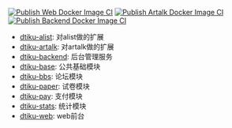 [![Publish Web Docker Image CI](https://github.com/dtiku-cn/dtiku-paper/actions/workflows/publish-web.yaml/badge.svg)](https://github.com/dtiku-cn/dtiku-paper/actions/workflows/publish-web.yaml)
[![Publish Artalk Docker Image CI](https://github.com/dtiku-cn/dtiku-paper/actions/workflows/publish-artalk.yaml/badge.svg)](https://github.com/dtiku-cn/dtiku-paper/actions/workflows/publish-artalk.yaml)
[![Publish Backend Docker Image CI](https://github.com/dtiku-cn/dtiku-paper/actions/workflows/publish-backend.yaml/badge.svg)](https://github.com/dtiku-cn/dtiku-paper/actions/workflows/publish-backend.yaml)

* [dtiku-alist](./dtiku-alist/): 对alist做的扩展
* [dtiku-artalk](./dtiku-artalk/): 对artalk做的扩展
* [dtiku-backend](./dtiku-backend/): 后台管理服务
* [dtiku-base](./dtiku-base/): 公共基础模块
* [dtiku-bbs](./dtiku-bbs/): 论坛模块
* [dtiku-paper](./dtiku-paper/): 试卷模块
* [dtiku-pay](./dtiku-pay/): 支付模块
* [dtiku-stats](./dtiku-stats/): 统计模块
* [dtiku-web](./dtiku-web/): web前台